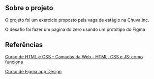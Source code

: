 <!-- SOBRE O PROJETO -->
## Sobre o projeto


O projeto foi um exercicio proposto pela vaga de estágio na Chuva.inc.

O desafio foi fazer um pagina do zero usando um protótipo do Figma




<!-- Referência -->
## Referências 


[Curso de HTML e CSS - Camadas da Web - HTML, CSS e JS: como funciona](https://www.youtube.com/watch?v=EiZbhsVY2Dk&list=PLwgL9IEA0PxUjbhob9UMdpVq12sGrjgU6)

[Curso de Figma app Design](https://www.youtube.com/watch?v=oGD4ixajvs8&list=PLwgL9IEA0PxXzmOu0crRl9l6PT46nqtI9)





